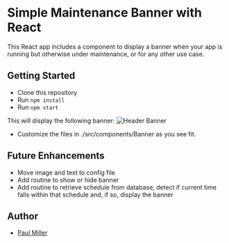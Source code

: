 # Simple Maintenance Banner with React

This React app includes a component to display a banner when your app is running but otherwise under maintenance, or for any other use case.

## Getting Started

* Clone this repository
* Run `npm install`
* Run `npm start`

This will display the following banner:
![Header Banner](link-to-image)

* Customize the files in ./src/components/Banner as you see fit.

## Future Enhancements

* Move image and text to config file
* Add routine to show or hide banner
* Add routine to retrieve schedule from database, detect if current time falls within that schedule and, if so, display the banner

## Author
* [Paul Miller](https://github.com/paulmiller3000)